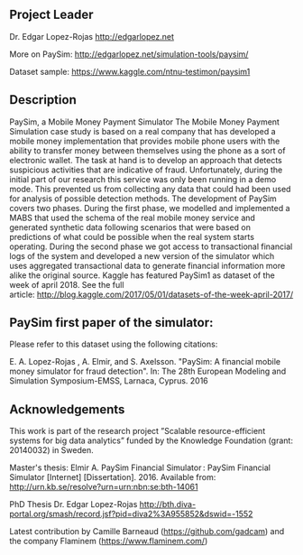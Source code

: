 ## Project Leader

Dr. Edgar Lopez-Rojas
http://edgarlopez.net 

More on PaySim: http://edgarlopez.net/simulation-tools/paysim/

Dataset sample: https://www.kaggle.com/ntnu-testimon/paysim1

## Description

PaySim, a Mobile Money Payment Simulator The Mobile Money Payment Simulation case study is based on a real company that has developed a mobile money implementation that provides mobile phone users with the ability to transfer money between themselves using the phone as a sort of electronic wallet. The task at hand is to develop an approach that detects suspicious activities that are indicative of fraud. Unfortunately, during the initial part of our research this service was only been running in a demo mode. This prevented us from collecting any data that could had been used for analysis of possible detection methods. The development of PaySim covers two phases. During the first phase, we modelled and implemented a MABS that used the schema of the real mobile money service and generated synthetic data following scenarios that were based on predictions of what could be possible when the real system starts operating. During the second phase we got access to transactional financial logs of the system and developed a new version of the simulator which uses aggregated transactional data to generate financial information more alike the original source. Kaggle has featured PaySim1 as dataset of the week of april 2018. See the full article: http://blog.kaggle.com/2017/05/01/datasets-of-the-week-april-2017/ 

## PaySim first paper of the simulator:

Please refer to this dataset using the following citations:

E. A. Lopez-Rojas , A. Elmir, and S. Axelsson. "PaySim: A financial mobile money simulator for fraud detection". In: The 28th European Modeling and Simulation Symposium-EMSS, Larnaca, Cyprus. 2016


## Acknowledgements
This work is part of the research project ”Scalable resource-efficient systems for big data analytics” funded by the Knowledge Foundation (grant: 20140032) in Sweden.

Master's thesis: Elmir A. PaySim Financial Simulator : PaySim Financial Simulator [Internet] [Dissertation]. 2016. Available from: http://urn.kb.se/resolve?urn=urn:nbn:se:bth-14061

PhD Thesis Dr. Edgar Lopez-Rojas
http://bth.diva-portal.org/smash/record.jsf?pid=diva2%3A955852&dswid=-1552

Latest contribution by Camille Barneaud (https://github.com/gadcam) and the company Flaminem (https://www.flaminem.com/)
